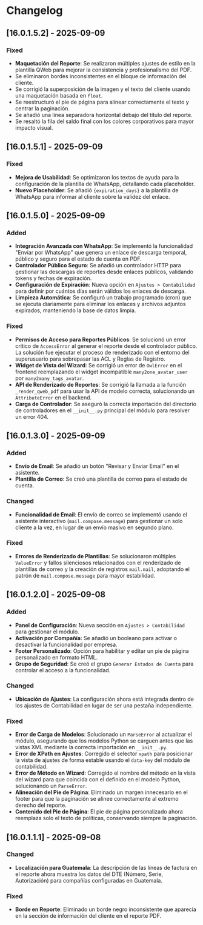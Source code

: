 # Changelog

## [16.0.1.5.2] - 2025-09-09

### Fixed
-   **Maquetación del Reporte**: Se realizaron múltiples ajustes de estilo en la plantilla QWeb para mejorar la consistencia y profesionalismo del PDF.
-   Se eliminaron bordes inconsistentes en el bloque de información del cliente.
-   Se corrigió la superposición de la imagen y el texto del cliente usando una maquetación basada en `float`.
-   Se reestructuró el pie de página para alinear correctamente el texto y centrar la paginación.
-   Se añadió una línea separadora horizontal debajo del título del reporte.
-   Se resaltó la fila del saldo final con los colores corporativos para mayor impacto visual.

## [16.0.1.5.1] - 2025-09-09

### Fixed
-   **Mejora de Usabilidad**: Se optimizaron los textos de ayuda para la configuración de la plantilla de WhatsApp, detallando cada placeholder.
-   **Nuevo Placeholder**: Se añadió `{expiration_days}` a la plantilla de WhatsApp para informar al cliente sobre la validez del enlace.


## [16.0.1.5.0] - 2025-09-09

### Added
-   **Integración Avanzada con WhatsApp**: Se implementó la funcionalidad "Enviar por WhatsApp" que genera un enlace de descarga temporal, público y seguro para el estado de cuenta en PDF.
-   **Controlador Público Seguro**: Se añadió un controlador HTTP para gestionar las descargas de reportes desde enlaces públicos, validando tokens y fechas de expiración.
-   **Configuración de Expiración**: Nueva opción en `Ajustes > Contabilidad` para definir por cuántos días serán válidos los enlaces de descarga.
-   **Limpieza Automática**: Se configuró un trabajo programado (cron) que se ejecuta diariamente para eliminar los enlaces y archivos adjuntos expirados, manteniendo la base de datos limpia.

### Fixed
-   **Permisos de Acceso para Reportes Públicos**: Se solucionó un error crítico de `AccessError` al generar el reporte desde el controlador público. La solución fue ejecutar el proceso de renderizado con el entorno del superusuario para sobrepasar las ACL y Reglas de Registro.
-   **Widget de Vista del Wizard**: Se corrigió un error de `OwlError` en el frontend reemplazando el widget incompatible `many2one_avatar_user` por `many2many_tags_avatar`.
-   **API de Renderizado de Reportes**: Se corrigió la llamada a la función `_render_qweb_pdf` para usar la API de modelo correcta, solucionando un `AttributeError` en el backend.
-   **Carga de Controlador**: Se aseguró la correcta importación del directorio de controladores en el `__init__.py` principal del módulo para resolver un error 404.


## [16.0.1.3.0] - 2025-09-09

### Added
-   **Envío de Email**: Se añadió un botón "Revisar y Enviar Email" en el asistente.
-   **Plantilla de Correo**: Se creó una plantilla de correo para el estado de cuenta.

### Changed
-   **Funcionalidad de Email**: El envío de correo se implementó usando el asistente interactivo (`mail.compose.message`) para gestionar un solo cliente a la vez, en lugar de un envío masivo en segundo plano.

### Fixed
-   **Errores de Renderizado de Plantillas**: Se solucionaron múltiples `ValueError` y fallos silenciosos relacionados con el renderizado de plantillas de correo y la creación de registros `mail.mail`, adoptando el patrón de `mail.compose.message` para mayor estabilidad.

## [16.0.1.2.0] - 2025-09-08

### Added
- **Panel de Configuración**: Nueva sección en `Ajustes > Contabilidad` para gestionar el módulo.
- **Activación por Compañía**: Se añadió un booleano para activar o desactivar la funcionalidad por empresa.
- **Footer Personalizado**: Opción para habilitar y editar un pie de página personalizado en formato HTML.
- **Grupo de Seguridad**: Se creó el grupo `Generar Estados de Cuenta` para controlar el acceso a la funcionalidad.

### Changed
- **Ubicación de Ajustes**: La configuración ahora está integrada dentro de los ajustes de Contabilidad en lugar de ser una pestaña independiente.

### Fixed
- **Error de Carga de Modelos**: Solucionado un `ParseError` al actualizar el módulo, asegurando que los modelos Python se carguen antes que las vistas XML mediante la correcta importación en `__init__.py`.
- **Error de XPath en Ajustes**: Corregido el selector `xpath` para posicionar la vista de ajustes de forma estable usando el `data-key` del módulo de contabilidad.
- **Error de Método en Wizard**: Corregido el nombre del método en la vista del wizard para que coincida con el definido en el modelo Python, solucionando un `ParseError`.
- **Alineación del Pie de Página**: Eliminado un margen innecesario en el footer para que la paginación se alinee correctamente al extremo derecho del reporte.
- **Contenido del Pie de Página**: El pie de página personalizado ahora reemplaza solo el texto de políticas, conservando siempre la paginación.

## [16.0.1.1.1] - 2025-09-08

### Changed
- **Localización para Guatemala**: La descripción de las líneas de factura en el reporte ahora muestra los datos del DTE (Número, Serie, Autorización) para compañías configuradas en Guatemala.

### Fixed
- **Borde en Reporte**: Eliminado un borde negro inconsistente que aparecía en la sección de información del cliente en el reporte PDF.